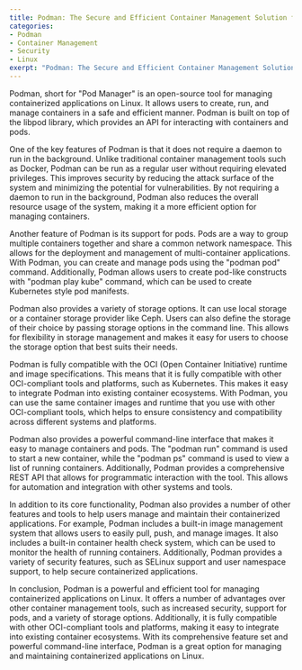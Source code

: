 ```yaml
---
title: Podman: The Secure and Efficient Container Management Solution for Linux
categories:
- Podman
- Container Management
- Security
- Linux
exerpt: "Podman: The Secure and Efficient Container Management Solution for Linux"
---
```


Podman, short for "Pod Manager" is an open-source tool for managing containerized applications on Linux. It allows users to create, run, and manage containers in a safe and efficient manner. Podman is built on top of the libpod library, which provides an API for interacting with containers and pods.

One of the key features of Podman is that it does not require a daemon to run in the background. Unlike traditional container management tools such as Docker, Podman can be run as a regular user without requiring elevated privileges. This improves security by reducing the attack surface of the system and minimizing the potential for vulnerabilities. By not requiring a daemon to run in the background, Podman also reduces the overall resource usage of the system, making it a more efficient option for managing containers.

Another feature of Podman is its support for pods. Pods are a way to group multiple containers together and share a common network namespace. This allows for the deployment and management of multi-container applications. With Podman, you can create and manage pods using the "podman pod" command. Additionally, Podman allows users to create pod-like constructs with "podman play kube" command, which can be used to create Kubernetes style pod manifests.

Podman also provides a variety of storage options. It can use local storage or a container storage provider like Ceph. Users can also define the storage of their choice by passing storage options in the command line. This allows for flexibility in storage management and makes it easy for users to choose the storage option that best suits their needs.

Podman is fully compatible with the OCI (Open Container Initiative) runtime and image specifications. This means that it is fully compatible with other OCI-compliant tools and platforms, such as Kubernetes. This makes it easy to integrate Podman into existing container ecosystems. With Podman, you can use the same container images and runtime that you use with other OCI-compliant tools, which helps to ensure consistency and compatibility across different systems and platforms.

Podman also provides a powerful command-line interface that makes it easy to manage containers and pods. The "podman run" command is used to start a new container, while the "podman ps" command is used to view a list of running containers. Additionally, Podman provides a comprehensive REST API that allows for programmatic interaction with the tool. This allows for automation and integration with other systems and tools.

In addition to its core functionality, Podman also provides a number of other features and tools to help users manage and maintain their containerized applications. For example, Podman includes a built-in image management system that allows users to easily pull, push, and manage images. It also includes a built-in container health check system, which can be used to monitor the health of running containers. Additionally, Podman provides a variety of security features, such as SELinux support and user namespace support, to help secure containerized applications.

In conclusion, Podman is a powerful and efficient tool for managing containerized applications on Linux. It offers a number of advantages over other container management tools, such as increased security, support for pods, and a variety of storage options. Additionally, it is fully compatible with other OCI-compliant tools and platforms, making it easy to integrate into existing container ecosystems. With its comprehensive feature set and powerful command-line interface, Podman is a great option for managing and maintaining containerized applications on Linux.